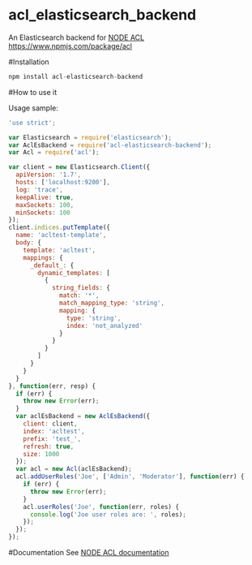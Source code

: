 acl_elasticsearch_backend
=========================

An Elasticsearch backend for [NODE ACL](https://github.com/OptimalBits/node_acl)
https://www.npmjs.com/package/acl

#Installation

```javascript
npm install acl-elasticsearch-backend
```

#How to use it

Usage sample:

```javascript
'use strict';

var Elasticsearch = require('elasticsearch');
var AclEsBackend = require('acl-elasticsearch-backend');
var Acl = require('acl');

var client = new Elasticsearch.Client({
  apiVersion: '1.7',
  hosts: ['localhost:9200'],
  log: 'trace',
  keepAlive: true,
  maxSockets: 100,
  minSockets: 100
});
client.indices.putTemplate({
  name: 'acltest-template',
  body: {
    template: 'acltest',
    mappings: {
      _default_: {
        dynamic_templates: [
          {
            string_fields: {
              match: '*',
              match_mapping_type: 'string',
              mapping: {
                type: 'string',
                index: 'not_analyzed'
              }
            }
          }
        ]
      }
    }
  }
}, function(err, resp) {
  if (err) {
    throw new Error(err);
  }
  var aclEsBackend = new AclEsBackend({
    client: client,
    index: 'acltest',
    prefix: 'test_',
    refresh: true,
    size: 1000
  });
  var acl = new Acl(aclEsBackend);
  acl.addUserRoles('Joe', ['Admin', 'Moderator'], function(err) {
    if (err) {
      throw new Error(err);
    }
    acl.userRoles('Joe', function(err, roles) {
      console.log('Joe user roles are: ', roles);
    });
  });
});
```

#Documentation
See [NODE ACL documentation](https://github.com/OptimalBits/node_acl#documentation)
